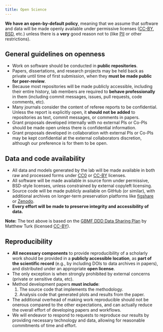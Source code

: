 ```yaml
---
title: Open Science
---
```


<div class="lead">

**We have an open-by-default policy**, meaning that we assume that software and
data will be made openly available under permissive licenses
([CC-BY](https://creativecommons.org/licenses/by/4.0),
[BSD](https://opensource.org/licenses/BSD-3-Clause), etc.)
unless there is a  **very** good reason not to
(like [PII](https://en.wikipedia.org/wiki/Personally_identifiable_information)
or other restrictions).

</div>

## General guidelines on openness

* Work on software should be conducted in **public repositories**.
* Papers, dissertations, and research projects may be held back as private
  until time of first submission, when they **must be made public for
  peer-review**.
* Because most repositories will be made publicly accessible, including their
  entire history, lab members are required to **behave professionally** in them
  (including commit messages, issues, pull requests, code comments, etc).
* Many journals consider the content of referee reports to be confidential.
  Unless the report is explicitly open, it **should not be added** to
  repositories as text, commit messages, or comments in papers.
* Grant proposals developed internally with no external PIs or Co-PIs should be
  made open unless there is confidential information.
* Grant proposals developed in collaboration with external PIs or Co-PIs may be
  kept confidential at the external collaborators discretion, although our
  preference is for them to be open.

## Data and code availability

* All data and models generated by the lab will be made available in both raw
  and processed forms under
  [CC0](https://creativecommons.org/publicdomain/zero/1.0/) or
  [CC-BY](https://creativecommons.org/licenses/by/4.0) licenses.
* All software will be made available in source form under permissive,
  BSD-style licenses, unless constrained by external copyleft licensing.
* Source code will be made publicly available on GitHub (or similar),
  with additional archives on longer-term preservation platforms like
  [figshare](https://figshare.com/) or [Zenodo](https://zenodo.org/).
* **Every effort will be made to preserve integrity and accessibility of data.**

<div class="callout">

**Note:** The text above is based on the
[GBMF DDD Data Sharing Plan](https://doi.org/10.6084/m9.figshare.1293561)
by Matthew Turk (licensed [CC-BY](https://creativecommons.org/licenses/by/4.0/)).

</div>

## Reproducibility

* **All necessary components** to provide reproducibility of a scholarly work
  should be provided in a **publicly accessible location**, as **part of the
  scientific record** (e.g., by including DOIs to data archives in papers),
  and distributed under an appropriate **open license**.
* The only exception is when strongly prohibited by external concerns (private
  or sensitive data, etc).
* Method development papers **must include**:
  1. The source code that implements the methodology.
  1. Analysis code that generated plots and results from the paper.
* The additional overhead of making work reproducible should not be onerous
  compared to the other expectations, and can actually reduce the overall
  effort of developing papers and workflows.
* We will endeavor to respond to requests to reproduce our results by providing
  necessary technology and data, allowing for reasonable commitments of time
  and effort.
